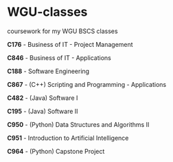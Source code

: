 # WGU-classes
coursework for my WGU BSCS classes

**C176** - Business of IT - Project Management

**C846** - Business of IT - Applications

**C188** - Software Engineering

**C867** - (C++) Scripting and Programming - Applications

**C482** - (Java) Software I

**C195** - (Java) Software II

**C950** - (Python) Data Structures and Algorithms II

**C951** - Introduction to Artificial Intelligence

**C964** - (Python) Capstone Project
